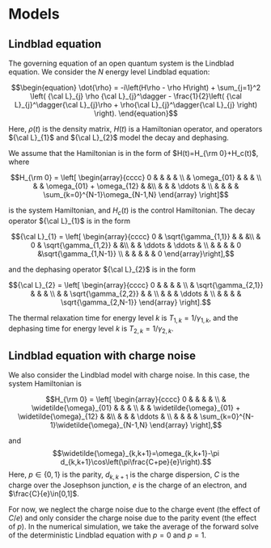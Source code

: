 # Models

## Lindblad equation
The governing equation of an open quantum system is the Lindblad equation. We consider the $N$ energy level Lindblad equation:
```math
\begin{equation}
\dot{\rho} = -i\left(H\rho - \rho H\right) + \sum_{j=1}^2 \left( {\cal L}_{j} \rho {\cal L}_{j}^\dagger -
\frac{1}{2}\left( {\cal L}_{j}^\dagger{\cal L}_{j}\rho + \rho{\cal L}_{j}^\dagger{\cal L}_{j} \right) \right).
\end{equation}
```
Here, $\rho(t)$ is the density matrix, $H(t)$ is a Hamiltonian operator, and operators ${\cal L}_{1}$ and ${\cal L}_{2}$ model the decay and dephasing.

We assume that the Hamiltonian is in the form of $H(t)=H_{\rm 0}+H_c(t)$, where
```math
H_{\rm 0} = \left[
\begin{array}{cccc}
0 &  &  &   & \\
  & \omega_{01} &  & & \\
  &   & \omega_{01} + \omega_{12}  &  &\\
  &   &  &  \ddots  & \\
  &   &  &          & \sum_{k=0}^{N-1}\omega_{N-1,N}
\end{array}
\right]
```
is the system Hamiltonian, and $H_c(t)$ is the control Hamiltonian.
The decay operator ${\cal L}_{1}$ is in the form 
```math
{\cal L}_{1} = \left[
\begin{array}{cccc}
0 & \sqrt{\gamma_{1,1}} &  &   &\\
  & 0 & \sqrt{\gamma_{1,2}}  &  &\\
  &   & \ddots & \ddots &  \\
  &   &   &   & 0  &\sqrt{\gamma_{1,N-1}} \\
  &   &   &   &    & 0
\end{array}\right],
```
and the dephasing operator ${\cal L}_{2}$ is in the form 
```math
{\cal L}_{2} = \left[
\begin{array}{cccc}
0 &   &   &  & \\
  & \sqrt{\gamma_{2,1}} &   &   & \\
  &   & \sqrt{\gamma_{2,2}}  &  & \\
  &   &   &  \ddots  & \\
  &   &   &          & \sqrt{\gamma_{2,N-1}}
\end{array}
\right].
```
The thermal relaxation time for energy level $k$ is $T_{1,k}=1/\gamma_{1,k}$,
and the  dephasing time for energy level $k$ is $T_{2,k}=1/\gamma_{2,k}$.

## Lindblad equation with charge noise
We also consider the Lindblad model with charge noise. In this case, the system Hamiltonian is
```math
H_{\rm 0} = \left[
\begin{array}{cccc}
0 &  &  &   & \\
  & \widetilde{\omega}_{01} &  & & \\
  &   & \widetilde{\omega}_{01} + \widetilde{\omega}_{12}  &  &\\
  &   &  &  \ddots  & \\
  &   &  &          & \sum_{k=0}^{N-1}\widetilde{\omega}_{N-1,N}
\end{array}
\right],
```
and 
$$\widetilde{\omega}_{k,k+1}=\omega_{k,k+1}-\pi d_{k,k+1}\cos\left(\pi\frac{C+pe}{e}\right).$$
Here, $p\in\{0,1\}$ is the parity, $d_{k,k+1}$ is the charge dispersion,
$C$ is the charge over the Josephson junction, $e$ is the charge of an electron, and $\frac{C}{e}\in[0,1]$.

For now, we neglect the charge noise due to the charge event (the effect of $C/e$) and only consider the charge noise due to the parity event (the effect of $p$). 
In the numerical simulation, we take the average of the forward solve of the deterministic Lindblad equation with $p=0$ and $p=1$. 
